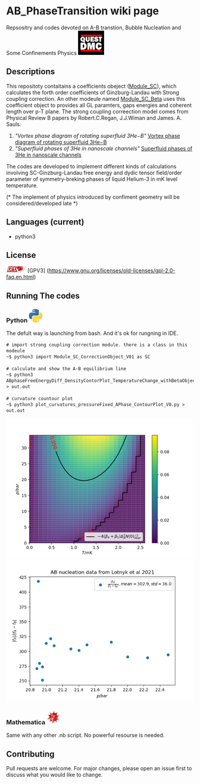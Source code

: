# AB_PhaseTransition wiki page

Repsositry and codes devoted on A-B transtion, Bubble Nucleation and Some Confinements Physics 
![WP2][QUEST_DMC_WP2]

## Descriptions
This repositoty contaitains a coefficients obeject ([Module_SC](https://github.com/timohyva/AB_PhaseTransition/blob/master/Module_SC_CorrectionObject_V01.py)), which calculates the forth order coefficients of Ginzburg-Landau with Strong coupling correction. An other modeule named [Module_SC_Beta](https://github.com/timohyva/AB_PhaseTransition/blob/master/Module_SC_Beta_V01.py) uses this coefficient object to provides all GL paramters, gaps energies and coherent length over p-T plane.
The strong coupling correection model comes from Physical Review B papers by Robert.C.Regan, J.J.Wiman and James. A. Sauls:
1. *"Vortex phase diagram of rotating superfluid  3He−B"*
    [Vortex phase diagram of rotating superfluid 3He−B](https://journals.aps.org/prb/abstract/10.1103/PhysRevB.101.024517)
2. *"Superfluid phases of 3He in nanoscale channels"* 
    [Superfluid phases of 3He in nanoscale channels](https://journals.aps.org/prb/abstract/10.1103/PhysRevB.92.144515)

The codes are developed to implement different kinds of calculations involving SC-Ginzburg-Landau free energy and dydic tensor field/order parameter of symmetry-breking phases of liquid Helium-3 in mK level temperature. 

(* The implement of physics introduced by confiment geometry will be considered/developed late *)

## Languages (current)
* python3


## License
![license](https://github.com/timohyva/AB_PhaseTransition/blob/master/GPL3logo2.png)
[GPV3] (https://www.gnu.org/licenses/old-licenses/gpl-2.0-faq.en.html)

## Running The codes

### Python ![Python](https://github.com/timohyva/AB_PhaseTransition/blob/master/logo_languge11.png)
The defult way is launching from bash. And it's ok for rungning in IDE.
```shell
# import strong coupling correction module. there is a class in this modeule
~$ python3 import Module_SC_CorrectionObject_V01 as SC 

# calculate and show the A-B equilibrium line 
~$ python3 ABphaseFreeEnergyDiff_DensityContorPlot_TemperatureChange_withBetaObject_V3.py > out.out 

# curvature countour plot
~$ python3 plot_curvatures_pressureFixed_APhase_ContourPlot_V0.py > out.out
```
![alt text][plot1]
![Lotynk_Data_Plot][plot2]

### Mathematica ![Mathmatica](https://github.com/timohyva/AB_PhaseTransition/blob/master/logo_languge3.png)
Same with any other .nb script. No powerful resourse is needed.

## Contributing
Pull requests are welcome. For major changes, please open an issue first to discuss what you would like to change.

[plot1]: https://github.com/timohyva/AB_PhaseTransition/blob/master/Contour_And_Density_Plot_Of_1st_EigenvalueOfCurvatureMatirx.png

[plot2]: https://github.com/timohyva/AB_PhaseTransition/blob/master/Lotynk_Data_Plot_fafab.png 

[QUEST_DMC_WP2]: https://github.com/timohyva/AB_PhaseTransition/blob/master/QUEST_DMC1.png
